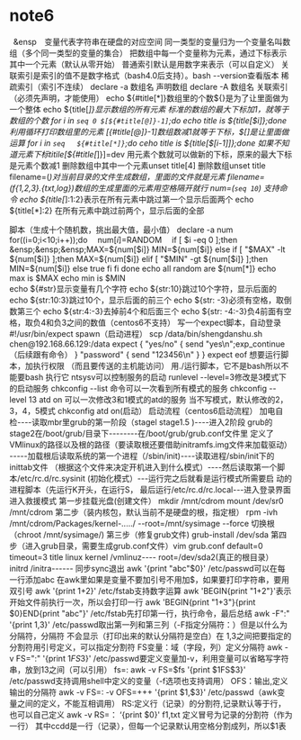 # note6
&ensp;&ensp&ensp;&ensp;变量代表字符串在硬盘的对应空间
同一类型的变量归为一个变量名叫数组（多个同一类型的变量的集合）
把数组中每一个变量称为元素，通过下标表示其中一个元素（默认从零开始）
普通索引默认是用数字来表示（可以自定义）
关联索引是索引的值不是数字格式（bash4.0后支持）。bash --version查看版本
稀疏索引（索引不连续）
declare  -a  数组名   声明数组
declare  -A   数组名    关联索引（必须先声明，才能使用）
echo ${#title[*]}数组里的个数${}是为了让里面做为一个整体
echo ${title[*]}显示数组的所有元素
标准的数组的最大下标加1，就等于数组的个数
for i in `seq 0 $[${#title[@]}-1]`;do echo title is ${title[$i]};done利用循环打印数组里的元素
 $[${#title[@]}-1]数组数减1就等于下标，$[]是让里面做运算
for i   in `seq   ${#title[*]}`;do  ceho  title is ${title[$[i-1]]};done
如果不知道元素下标titile[${#title[*]}]=dev    用元素个数就可以做新的下标，原来的最大下标是元素个数减1
删除数组中其中一个元素unset  title[4]            删除数组unset title
filename=(*)对当前目录的文件生成数组，里面的文件就是元素
filename=(f{1,2,3}.{txt,log})数组的生成里面的元素用空格隔开就行
num=(`seq 10`) 支持命令
echo  ${title[*]:1:2}表示在所有元素中跳过第一个显示后面两个
echo ${title[*]:2}  在所有元素中跳过前两个，显示后面的全部

脚本（生成十个随机数，挑出最大值，最小值）
declare -a num 
for((i=0;i<10;i++));do
&ensp;&ensp;num[$i]=$RANDOM
&ensp;&ensp;if [ $i -eq 0 ];then
 &ensp;&ensp;&ensp;MAX=${num[$i]}
                MIN=${num[$i]}
        else
                if [ "$MAX" -lt ${num[$i]} ];then
                        MAX=${num[$i]}
                elif [ "$MIN" -gt ${num[$i]} ];then
                        MIN=${num[$i]}
                else
                        true
                fi
        fi
done
echo all random are ${num[*]}
echo max is $MAX
echo min is $MIN       
 echo ${#str}显示变量有几个字符
echo ${str:10}跳过10个字符，显示后面的
echo ${str:10:3}跳过10个，显示后面的前三个
echo ${str: -3}必须有空格，取倒数第三个
echo  ${str:4:-3}去掉前4个和后面三个
echo ${str: -4:-3}负4前面有空格，取负4和负3之间的数值（centos6不支持） 
写一个expect脚本，自动登录
#!/usr/bin/expect
spawn（启动进程） scp  /data/bin/shengdanshu.sh chen@192.168.66.129:/data
expect {
"yes/no" { send "yes\n";exp_continue（后续跟有命令） }
"password" { send "123456\n" }
}
expect eof                                
想要运行脚本，加执行权限 （而且要传送的主机能访问）
用./运行脚本，它不是bash所以不能要bash 执行它
ntsysv可以控制服务的启动
runlevel   --level=3修改是3模式下的启动服务
chkconfig   --list  命令可以一次看到所有模式的服务
chkconfig  --level  13  atd  on  可以一次修改3和1模式的atd的服务
当不写模式，默认修改的2，3，4，5模式  chkconfig  atd  on(启动）
启动流程（centos6启动流程）
加电自检----读取mbr里grub的第一阶段（stagel  stage1.5 )----进入2阶段 
 grub的stage2在/boot/grub/目录下--------在/boot/grub/grub.conf文件里
 定义了VMlinux的路径以及根的路径（要读取根还要借助initramfs.img文件来加载驱动）
 -----加载根后读取系统的第一个进程（/sbin/init)----读取进程/sbin/init下的inittab文件
 （根据这个文件来决定开机进入到什么模式）----然后读取第一个脚本/etc/rc.d/rc.sysinit
 (初始化模式）---运行完之后就看是运行模式所需要启
 动的进程脚本（先运行K开头，在运行S，
 最后运行/etc/rc.d/rc.local---进入登录界面
 进入救援模式
第一步挂载光盘(创建文件）
mkdir  /mnt/cdrom
mount  /dev/sr0    /mnt/cdrom
第二步（装内核包，默认当前不是硬盘的根，指定根）
rpm -ivh   /mnt/cdrom/Packages/kernel-...../     --root=/mnt/sysimage   --force
切换根（chroot   /mnt/sysimage/)
第三步（修复grub文件)
grub-install   /dev/sda  
第四步（进入grub目录，需要生成grub.conf文件）vim grub.conf
default=0
timeout=3
title  linux
kernel /vmlinuz----         root=/dev/sda2(真正的根目录）
initrd  /initra------
同步sync退出
awk  '{print "abc"$0}' /etc/passwd可以在每一行添加abc
在awk里如果是变量不要加引号不用加$，如果要打印字符串，要用双引号
awk  '{print 1+2}' /etc/fstab支持数字运算
awk 'BEGIN{print "1+2"}'表示开始文件前执行一次，所以会打印一行
awk 'BEGIN{print "1+3"}{print $0}END{print "abc"}' /etc/fstab先打印第一行，执行命令，最后总结
awk -F":" '{print $1,$3}' /etc/passwd取出第一列和第三列（-F指定分隔符：）但是以什么为分隔符，分隔符
不会显示（打印出来的默认分隔符是空白）在 $1,$3之间把要指定的分割符用引号定义，可以指定分割符
 FS变量：域（字段，列）定义分隔符
awk -v FS=":" '{print $1FS$3}' /etc/passwd要定义变量加-v，利用变量可以省略写字符串，放到$1$3之间（可以引用）
 fs=:    awk -v FS=$fs '{print $1FS$3}' /etc/passwd支持调用shell中定义的变量（-f选项也支持调用）
OFS：输出,定义输出的分隔符
awk -v FS=: -v OFS=+++  '{print $1,$3}' /etc/passwd（awk变量之间的定义，不能互相调用）
RS:定义行（记录）的分割符,记录默认等于行，也可以自己定义
awk -v   RS=： ‘{print  $0}'  f1,txt  定义冒号为记录的分割符（作为一行）
其中ccdd是一行（记录），但每一个记录默认用空格分割成列，所以$1表

